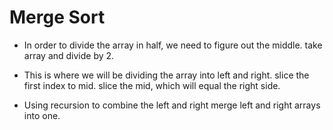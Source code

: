 # Merge Sort

- In order to divide the array in half, we need to figure out the middle.
take array and divide by 2. 

- This is where we will be dividing the array into left and right.
slice the first index to mid. 
slice the mid, which will equal the right side. 

- Using recursion to combine the left and right
merge left and right arrays into one. 
